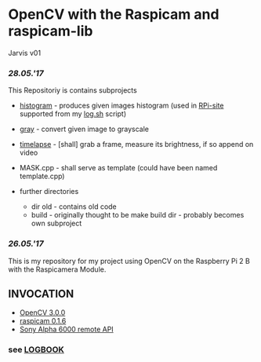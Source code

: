# OpenCV with the Raspicam and raspicam-lib
 Jarvis v01

 ### ***28.05.'17***

 This Repositoriy is contains subprojects
 - [histogram](https://github.com/jarvis-owl/image_processingPP/tree/master/histogram) - produces given images histogram (used in [RPi-site](https://github.com/jarvis-owl/RPi-site) supported from my [log.sh](https://github.com/jarvis-owl/myBash/blob/master/log.sh) script)
 - [gray](https://github.com/jarvis-owl/image_processingPP/tree/master/gray) - convert given image to grayscale
 - [timelapse](https://github.com/jarvis-owl/image_processingPP/tree/master/timelapse) - [shall] grab a frame, measure its brightness, if so append on video
 - MASK.cpp - shall serve as template (could have been named template.cpp)


  - further directories
     - dir old - contains old code
     - build - originally thought to be make build dir - probably becomes own subproject


### ***26.05.'17***

This is my repository for my project using OpenCV on the Raspberry Pi 2 B with the Raspicamera Module.

## INVOCATION
- [OpenCV 3.0.0](http://opencv.org/opencv-3-0.html)
- [raspicam 0.1.6](https://www.uco.es/investiga/grupos/ava/node/40)
- [Sony Alpha 6000 remote API](https://github.com/alech/alphamote)

### see [LOGBOOK](https://github.com/jarvis-owl/image_processingPP/blob/master/LOGBOOK.md)
